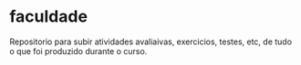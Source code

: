 # faculdade
 Repositorio para subir atividades avaliaivas, exercicios, testes, etc, de tudo o que foi produzido durante o curso.

